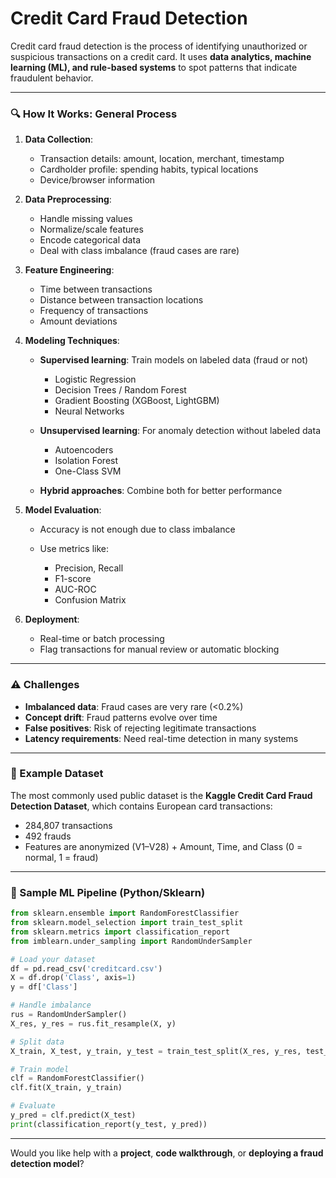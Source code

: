 # Credit Card Fraud Detection 

Credit card fraud detection is the process of identifying unauthorized or suspicious transactions on a credit card. It uses **data analytics, machine learning (ML), and rule-based systems** to spot patterns that indicate fraudulent behavior.

---

### 🔍 **How It Works: General Process**

1. **Data Collection**:

   * Transaction details: amount, location, merchant, timestamp
   * Cardholder profile: spending habits, typical locations
   * Device/browser information

2. **Data Preprocessing**:

   * Handle missing values
   * Normalize/scale features
   * Encode categorical data
   * Deal with class imbalance (fraud cases are rare)

3. **Feature Engineering**:

   * Time between transactions
   * Distance between transaction locations
   * Frequency of transactions
   * Amount deviations

4. **Modeling Techniques**:

   * **Supervised learning**: Train models on labeled data (fraud or not)

     * Logistic Regression
     * Decision Trees / Random Forest
     * Gradient Boosting (XGBoost, LightGBM)
     * Neural Networks
   * **Unsupervised learning**: For anomaly detection without labeled data

     * Autoencoders
     * Isolation Forest
     * One-Class SVM
   * **Hybrid approaches**: Combine both for better performance

5. **Model Evaluation**:

   * Accuracy is not enough due to class imbalance
   * Use metrics like:

     * Precision, Recall
     * F1-score
     * AUC-ROC
     * Confusion Matrix

6. **Deployment**:

   * Real-time or batch processing
   * Flag transactions for manual review or automatic blocking

---

### ⚠️ **Challenges**

* **Imbalanced data**: Fraud cases are very rare (<0.2%)
* **Concept drift**: Fraud patterns evolve over time
* **False positives**: Risk of rejecting legitimate transactions
* **Latency requirements**: Need real-time detection in many systems

---

### 🧪 Example Dataset

The most commonly used public dataset is the **Kaggle Credit Card Fraud Detection Dataset**, which contains European card transactions:

* 284,807 transactions
* 492 frauds
* Features are anonymized (V1–V28) + Amount, Time, and Class (0 = normal, 1 = fraud)

---

### 🧠 Sample ML Pipeline (Python/Sklearn)

```python
from sklearn.ensemble import RandomForestClassifier
from sklearn.model_selection import train_test_split
from sklearn.metrics import classification_report
from imblearn.under_sampling import RandomUnderSampler

# Load your dataset
df = pd.read_csv('creditcard.csv')
X = df.drop('Class', axis=1)
y = df['Class']

# Handle imbalance
rus = RandomUnderSampler()
X_res, y_res = rus.fit_resample(X, y)

# Split data
X_train, X_test, y_train, y_test = train_test_split(X_res, y_res, test_size=0.3)

# Train model
clf = RandomForestClassifier()
clf.fit(X_train, y_train)

# Evaluate
y_pred = clf.predict(X_test)
print(classification_report(y_test, y_pred))
```

---

Would you like help with a **project**, **code walkthrough**, or **deploying a fraud detection model**?

